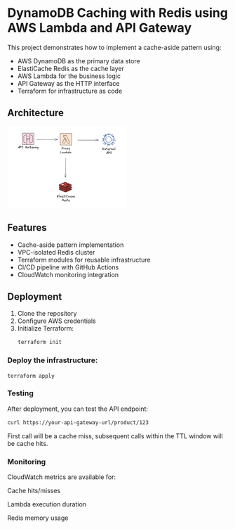 # DynamoDB Caching with Redis using AWS Lambda and API Gateway

This project demonstrates how to implement a cache-aside pattern using:
- AWS DynamoDB as the primary data store
- ElastiCache Redis as the cache layer
- AWS Lambda for the business logic
- API Gateway as the HTTP interface
- Terraform for infrastructure as code

## Architecture

![Architecture Diagram](architecture.png)

## Features

- Cache-aside pattern implementation
- VPC-isolated Redis cluster
- Terraform modules for reusable infrastructure
- CI/CD pipeline with GitHub Actions
- CloudWatch monitoring integration

## Deployment

1. Clone the repository
2. Configure AWS credentials
3. Initialize Terraform:
   ```bash
   terraform init
   
### Deploy the infrastructure:
   ```bach
   terraform apply
   ```
### Testing
After deployment, you can test the API endpoint:
```bash
curl https://your-api-gateway-url/product/123
```
First call will be a cache miss, subsequent calls within the TTL window will be cache hits.

### Monitoring
CloudWatch metrics are available for:

Cache hits/misses

Lambda execution duration

Redis memory usage
